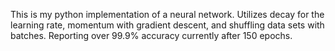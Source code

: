 This is my python implementation of a neural network. Utilizes decay for the learning rate, momentum with gradient descent, and shuffling data sets with batches. Reporting over 99.9% accuracy currently after 150 epochs.

